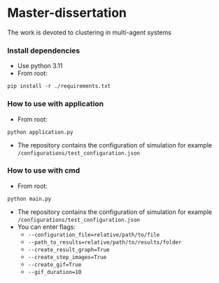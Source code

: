 # Master-dissertation
The work is devoted to clustering in multi-agent systems

### Install dependencies
- Use python 3.11
- From root:
```
pip install -r ./requirements.txt
```

### How to use with application
- From root:
```
python application.py
```
- The repository contains the configuration of simulation for example `/configurations/test_configuration.json`

### How to use with cmd
- From root:
```
python main.py
```
- The repository contains the configuration of simulation for example `/configurations/test_configuration.json`
- You can enter flags:
	- `--configuration_file=relative/path/to/file`
	- `--path_to_results=relative/path/to/results/folder`
	- `--create_result_graph=True`
	- `--create_step_images=True`
	- `--create_gif=True`
	- `--gif_duration=10`
